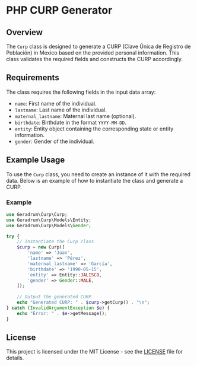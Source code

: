 # PHP CURP Generator

## Overview

The `Curp` class is designed to generate a CURP (Clave Única de Registro de Población) in Mexico based on the provided personal information. This class validates the required fields and constructs the CURP accordingly.

## Requirements

The class requires the following fields in the input data array:

- `name`: First name of the individual.
- `lastname`: Last name of the individual.
- `maternal_lastname`: Maternal last name (optional).
- `birthdate`: Birthdate in the format `YYYY-MM-DD`.
- `entity`: Entity object containing the corresponding state or entity information.
- `gender`: Gender of the individual.

## Example Usage

To use the `Curp` class, you need to create an instance of it with the required data. Below is an example of how to instantiate the class and generate a CURP.

### Example

```php
use Geradrum\Curp\Curp;
use Geradrum\Curp\Models\Entity;
use Geradrum\Curp\Models\Gender;

try {
    // Instantiate the Curp class
    $curp = new Curp([
        'name' => 'Juan',
        'lastname' => 'Pérez',
        'maternal_lastname' => 'García',
        'birthdate' => '1990-05-15',
        'entity' => Entity::JALISCO,
        'gender' => Gender::MALE, 
    ]);
    
    // Output the generated CURP
    echo "Generated CURP: " . $curp->getCurp() . "\n";
} catch (InvalidArgumentException $e) {
    echo "Error: " . $e->getMessage();
}
```

## License

This project is licensed under the MIT License - see the [LICENSE](LICENSE) file for details.




